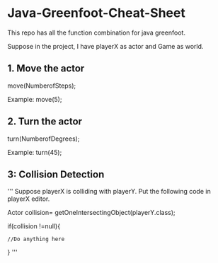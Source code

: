 # Java-Greenfoot-Cheat-Sheet
This repo has all the function combination for java greenfoot.

Suppose in the project, I have playerX as actor and Game as world.

## 1. Move the actor
move(NumberofSteps);

Example: move(5);

## 2. Turn the actor
turn(NumberofDegrees);

Example: turn(45);

## 3: Collision Detection
''' Suppose playerX is colliding with playerY. Put the following code in playerX editor.

Actor collision= getOneIntersectingObject(playerY.class);

if(collision !=null){

    //Do anything here
    
} '''
